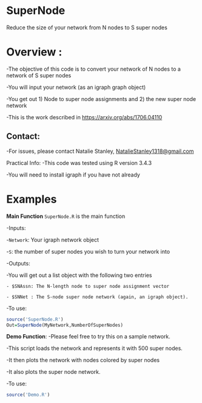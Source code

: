 # SuperNode
Reduce the size of your network from N nodes to S super nodes 

# Overview : 

-The objective of this code is to convert your network of N nodes to a network of S super nodes

-You will input your network (as an igraph graph object)

-You get out 1) Node to super node assignments and 2) the new super node network

-This is the work described in https://arxiv.org/abs/1706.04110

## Contact: 
 -For issues, please contact Natalie Stanley, NatalieStanley1318@gmail.com
 
Practical Info:
 -This code was tested using R version 3.4.3
 
 -You will need to install igraph if you have not already

# Examples
 
**Main Function**
`SuperNode.R` is the main function

-Inputs:
  
  -`Network`: Your igraph network object
  
  -`S`: the number of super nodes you wish to turn your network into

-Outputs:
  
  -You will get out a list object with the following two entries
    
    - $SNAssn: The N-length node to super node assignment vector
    
    - $SNNet : The S-node super node network (again, an igraph object).

-To use: 

```R
source('SuperNode.R')
Out=SuperNode(MyNetwork,NumberOfSuperNodes)
```
**Demo Function**:
-Please feel free to try this on a sample network.

-This script loads the network and represents it with 500 super nodes.

-It then plots the network with nodes colored by super nodes

-It also plots the super node network.

-To use:

```R
source('Demo.R')
```
